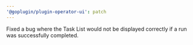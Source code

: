 ```yaml
---
'@goplugin/plugin-operator-ui': patch
---
```


Fixed a bug where the Task List would not be displayed correctly if a run was successfully completed.
